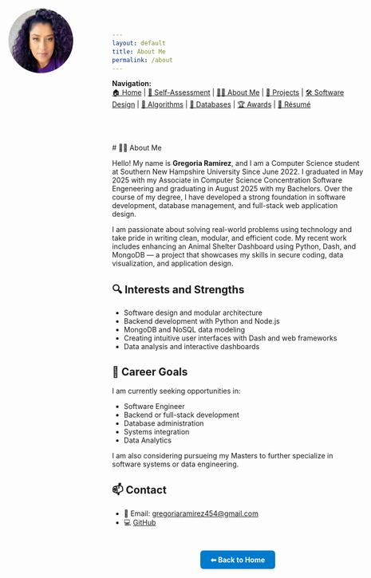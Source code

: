 ```yaml
---
layout: default
title: About Me
permalink: /about
---
```

**Navigation:**  
[🏠 Home](index.md) | [📝 Self-Assessment](self-assessment.md) | [🙋‍♀️ About Me](about.md) | [📂 Projects](projects.md) | [🛠️ Software Design](artifact-software.md) | [🧠 Algorithms](artifact-algorithms.md) | [💾 Databases](artifact-databases.md) | [🏆 Awards](awards.md) | [📄 Résumé](resume.md)
<style>
  .top-left-photo {
    position: absolute;
    top: 20px;
    left: 20px;
    width: 130px;
    height: 130px;
    border-radius: 50%;
    z-index: 1000;
  }

  .top-space {
    padding-top: 50px;
  }
</style>

<img src="/assets/myphoto.jpg" alt="Profile Photo" class="top-left-photo">

<div class="top-space"></div>
# 👩‍💻 About Me

Hello! My name is **Gregoria Ramirez**, and I am a Computer Science student at Southern New Hampshire University Since June 2022.
I graduated in May 2025 with my Associate in Computer Science Concentration Software Engeneering and graduating in August 2025 with my Bachelors. 
Over the course of my degree, I have developed a strong foundation in software development, database management, and full-stack web application design.

I am passionate about solving real-world problems using technology and take pride in writing clean, modular, and efficient code. 
My recent work includes enhancing an Animal Shelter Dashboard using Python, Dash, and MongoDB — a project that showcases my skills in secure coding, data visualization, and application design.

## 🔍 Interests and Strengths

- Software design and modular architecture
- Backend development with Python and Node.js
- MongoDB and NoSQL data modeling
- Creating intuitive user interfaces with Dash and web frameworks
- Data analysis and interactive dashboards

## 🎯 Career Goals

I am currently seeking opportunities in:
 
- Software Engineer
- Backend or full-stack development
- Database administration
- Systems integration
- Data Analytics

I am also considering pursueing my Masters to further specialize in software systems or data engineering.


## 📫 Contact

- 📧 Email: gregoriaramirez454@gmail.com     
- 💻 [GitHub](https://github.com/GregoriaRamirez)


<div style="text-align: center; margin-top: 3em;">
  <a href="/" style="
    display: inline-block;
    padding: 10px 20px;
    background-color: #007acc;
    color: white;
    border-radius: 6px;
    text-decoration: none;
    font-weight: bold;
    box-shadow: 0 2px 4px rgba(0,0,0,0.1);
  ">⬅ Back to Home</a>
</div>



